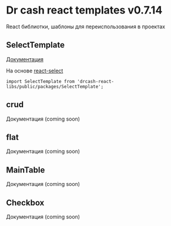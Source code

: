 Dr cash react templates v0.7.14
=
React библиотки, шаблоны для переиспользования в проектах


**SelectTemplate** 
-
[Документация](https://github.com/dinfyru/drcash-react-libs/tree/master/packages/SelectTemplate)

На основе [react-select](https://www.npmjs.com/package/react-select)

`import SelectTemplate from 'drcash-react-libs/public/packages/SelectTemplate';`


**crud** 
-
Документация (coming soon)


**flat** 
-
Документация (coming soon)


**MainTable** 
-
Документация (coming soon)


**Checkbox** 
-
Документация (coming soon)
